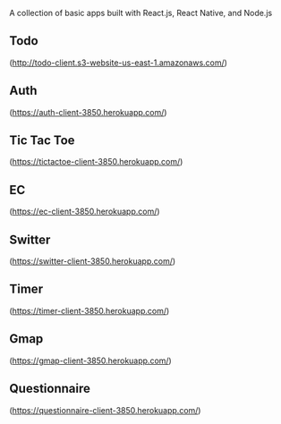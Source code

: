 A collection of basic apps built with React.js, React Native, and Node.js

## Todo

(http://todo-client.s3-website-us-east-1.amazonaws.com/)

## Auth

(https://auth-client-3850.herokuapp.com/)

## Tic Tac Toe

(https://tictactoe-client-3850.herokuapp.com/)

## EC

(https://ec-client-3850.herokuapp.com/)

## Switter

(https://switter-client-3850.herokuapp.com/)

## Timer

(https://timer-client-3850.herokuapp.com/)

## Gmap

(https://gmap-client-3850.herokuapp.com/)

## Questionnaire

(https://questionnaire-client-3850.herokuapp.com/)

